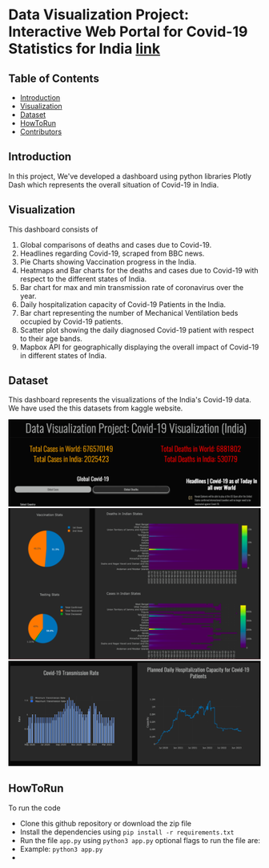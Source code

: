 # Data Visualization Project: Interactive Web Portal for Covid-19 Statistics for India [link](https://github.iitj.ac.in/kumar-222/data-visualization-project)

## Table of Contents

<!-- list -->

- [Introduction](#introduction)
- [Visualization](#visualization)
- [Dataset](#dataset)
- [HowToRun](#howtorun)
- [Contributors](#contributors)

## Introduction

In this project, We've developed a dashboard using python libraries Plotly Dash which represents the overall situation of Covid-19 in India.

## Visualization

 This dashboard consists of
<!-- list -->
1. Global comparisons of deaths and cases due to Covid-19.
2. Headlines regarding Covid-19, scraped from BBC news.
3. Pie Charts showing Vaccination progress in the India.
4. Heatmaps and Bar charts for the deaths and cases due to Covid-19 with respect to the different states of India.
5. Bar chart for max and min transmission rate of coronavirus over the year.
6. Daily hospitalization capacity of Covid-19 Patients in the India.
7. Bar chart representing the number of Mechanical Ventilation beds occupied by Covid-19 patients.
8. Scatter plot showing the daily diagnosed Covid-19 patient with respect to their age bands.
9. Mapbox API for geographically displaying the overall impact of Covid-19 in different states of India.

## Dataset

 This dashboard represents the visualizations of the India's Covid-19 data. We have used the this datasets from kaggle website.

![Covid-19 Statistics Visualization for UK ](imgs/tit.png)
![Covid-19 Statistics Visualization for UK ](imgs/aga.png)
![Covid-19 Statistics Visualization for UK ](imgs/in.png)

## HowToRun
To run the code 
<!-- list -->
- Clone this github repository or download the zip file
- Install the dependencies using `pip install -r requirements.txt`
- Run the file `app.py` using `python3 app.py` optional flags to run the file are:
- Example: `python3 app.py`
- 
